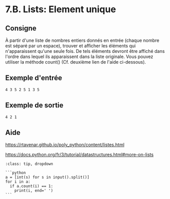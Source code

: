 # 7.B. Lists: Element unique

## Consigne

À partir d'une liste de nombres entiers donnés en entrée (chaque nombre est séparé par un espace), trouver et afficher les éléments qui n'apparaissent qu'une seule fois. De tels éléments devront être affiché dans l'ordre dans lequel ils apparaissent dans la liste originale. Vous pouvez utiliser la méthode count() (Cf. deuxième lien de l'aide ci-dessous).

## Exemple d'entrée

```
4 3 5 2 5 1 3 5
```

## Exemple de sortie

```
4 2 1
```

## Aide

https://rtavenar.github.io/poly_python/content/listes.html

https://docs.python.org/fr/3/tutorial/datastructures.html#more-on-lists

<div id="pad"></div>
            <script>Pythonpad('pad', {'id': '7.B.', 'title': 'Testez votre solution ici', 'src': '# Read a list of integers:\n# a = [int(s) for s in input().split()]\n# Print a value:\n# print(a)\n'})</script>


````{admonition} Cliquez ici pour voir la solution
:class: tip, dropdown

```python
a = [int(s) for s in input().split()]
for i in a:
  if a.count(i) == 1:
    print(i, end=' ')
```
````
